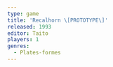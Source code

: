 ```yaml
---
type: game
title: 'Recalhorn \[PROTOTYPE\]'
released: 1993
editor: Taito
players: 1
genres:
  - Plates-formes
---
```

